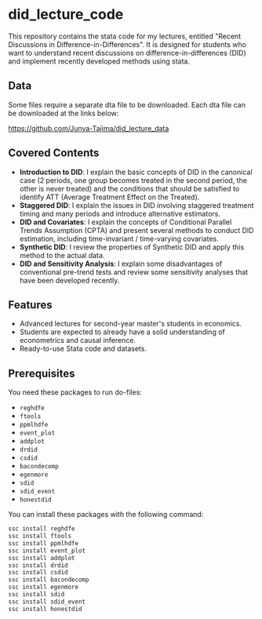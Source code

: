 # did_lecture_code

This repository contains the stata code for my lectures, entitled "Recent Discussions in Difference-in-Differences". It is designed for students who want to understand recent discussions on difference-in-differences (DID) and implement recently developed methods using stata. 

## Data

Some files require a separate dta file to be downloaded. Each dta file can be downloaded at the links below:

https://github.com/Junya-Tajima/did_lecture_data

##  Covered Contents

- **Introduction to DID**: I explain the basic concepts of DID in the canonical case (2 periods, one group becomes treated in the second period, the other is never treated) and the conditions that should be satisfied to identify ATT (Average Treatment Effect on the Treated).
- **Staggered DID**: I explain the issues in DID involving staggered treatment timing and many periods and introduce alternative estimators.
- **DID and Covariates**: I explain the concepts of Conditional Parallel Trends Assumption (CPTA) and present several methods to conduct DID estimation, including time-invariant / time-varying covariates. 
- **Synthetic DID**: I review the properties of Synthetic DID and apply this method to the actual data.
- **DID and Sensitivity Analysis**: I explain some disadvantages of conventional pre-trend tests and review some sensitivity analyses that have been developed recently. 

##  Features

- Advanced lectures for second-year master's students in economics. 
- Students are expected to already have a solid understanding of econometrics and causal inference.
- Ready-to-use Stata code and datasets.

## Prerequisites

You need these packages to run do-files:

- `reghdfe`
- `ftools`
- `ppmlhdfe`
- `event_plot`
- `addplot`
- `drdid`
- `csdid`
- `bacondecomp`
- `egenmore`
- `sdid`
- `sdid_event`
- `honestdid`

You can install these packages with the following command:

```bash
ssc install reghdfe
ssc install ftools
ssc install ppmlhdfe
ssc install event_plot
ssc install addplot
ssc install drdid
ssc install csdid
ssc install bacondecomp
ssc install egenmore
ssc install sdid
ssc install sdid_event
ssc install honestdid
